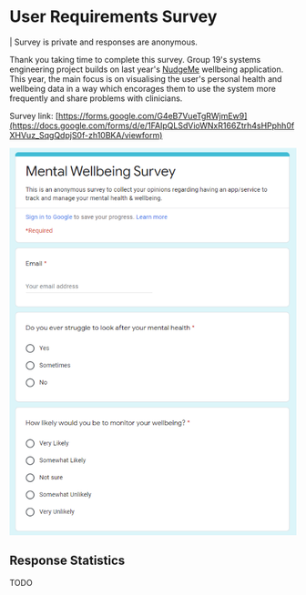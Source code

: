 # User Requirements Survey

| Survey is private and responses are anonymous.

Thank you taking time to complete this survey. Group 19's systems engineering project builds on last year's [NudgeMe](http://students.cs.ucl.ac.uk/2020/group26/) wellbeing application. This year, the main focus is on visualising the user's personal health and wellbeing data in a way which encorages them to use the system more frequently and share problems with clinicians. 

Survey link: [https://forms.google.com/G4eB7VueTgRWjmEw9](https://docs.google.com/forms/d/e/1FAIpQLSdVioWNxR166Ztrh4sHPphh0fXHVuz_SqgQdpjS0f-zh10BKA/viewform)

<img src='./images/Capture.PNG'>

## Response Statistics

TODO
